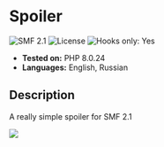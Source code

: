 # Spoiler
![SMF 2.1](https://img.shields.io/badge/SMF-2.1-ed6033.svg?style=flat)
![License](https://img.shields.io/github/license/dragomano/spoiler)
![Hooks only: Yes](https://img.shields.io/badge/Hooks%20only-YES-blue)

* **Tested on:** PHP 8.0.24
* **Languages:** English, Russian

## Description
A really simple spoiler for SMF 2.1

![](https://user-images.githubusercontent.com/229402/140457841-449ec125-e025-4006-97f4-1d9d6ada030f.png)
